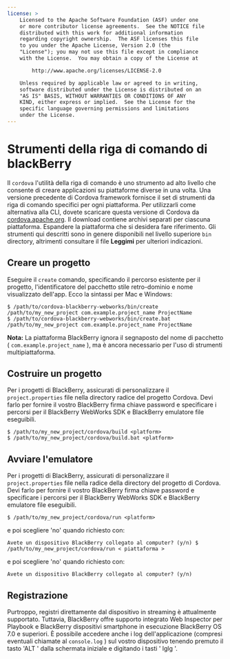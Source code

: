 ```yaml
---
license: >
    Licensed to the Apache Software Foundation (ASF) under one
    or more contributor license agreements.  See the NOTICE file
    distributed with this work for additional information
    regarding copyright ownership.  The ASF licenses this file
    to you under the Apache License, Version 2.0 (the
    "License"); you may not use this file except in compliance
    with the License.  You may obtain a copy of the License at

        http://www.apache.org/licenses/LICENSE-2.0

    Unless required by applicable law or agreed to in writing,
    software distributed under the License is distributed on an
    "AS IS" BASIS, WITHOUT WARRANTIES OR CONDITIONS OF ANY
    KIND, either express or implied.  See the License for the
    specific language governing permissions and limitations
    under the License.
---
```


# Strumenti della riga di comando di blackBerry

Il `cordova` l'utilità della riga di comando è uno strumento ad alto livello che consente di creare applicazioni su piattaforme diverse in una volta. Una versione precedente di Cordova framework fornisce il set di strumenti da riga di comando specifici per ogni piattaforma. Per utilizzarli come alternativa alla CLI, dovete scaricare questa versione di Cordova da [cordova.apache.org][1]. Il download contiene archivi separati per ciascuna piattaforma. Espandere la piattaforma che si desidera fare riferimento. Gli strumenti qui descritti sono in genere disponibili nel livello superiore `bin` directory, altrimenti consultare il file **Leggimi** per ulteriori indicazioni.

 [1]: http://cordova.apache.org

## Creare un progetto

Eseguire il `create` comando, specificando il percorso esistente per il progetto, l'identificatore del pacchetto stile retro-dominio e nome visualizzato dell'app. Ecco la sintassi per Mac e Windows:

    $ /path/to/cordova-blackberry-webworks/bin/create /path/to/my_new_project com.example.project_name ProjectName
    $ /path/to/cordova-blackberry-webworks/bin/create.bat /path/to/my_new_project com.example.project_name ProjectName
    

**Nota:** La piattaforma BlackBerry ignora il segnaposto del nome di pacchetto ( `com.example.project_name` ), ma è ancora necessario per l'uso di strumenti multipiattaforma.

## Costruire un progetto

Per i progetti di BlackBerry, assicurati di personalizzare il `project.properties` file nella directory radice del progetto Cordova. Devi farlo per fornire il vostro BlackBerry firma chiave password e specificare i percorsi per il BlackBerry WebWorks SDK e BlackBerry emulatore file eseguibili.

    $ /path/to/my_new_project/cordova/build <platform>
    $ /path/to/my_new_project/cordova/build.bat <platform>
    

## Avviare l'emulatore

Per i progetti di BlackBerry, assicurati di personalizzare il `project.properties` file nella radice della directory del progetto di Cordova. Devi farlo per fornire il vostro BlackBerry firma chiave password e specificare i percorsi per il BlackBerry WebWorks SDK e BlackBerry emulatore file eseguibili.

    $ /path/to/my_new_project/cordova/run <platform>
    

e poi scegliere 'no' quando richiesto con:

    Avete un dispositivo BlackBerry collegato al computer? (y/n) $ /path/to/my_new_project/cordova/run < piattaforma >
    

e poi scegliere 'no' quando richiesto con:

    Avete un dispositivo BlackBerry collegato al computer? (y/n)
    

## Registrazione

Purtroppo, registri direttamente dal dispositivo in streaming è attualmente supportato. Tuttavia, BlackBerry offre supporto integrato Web Inspector per Playbook e BlackBerry dispositivi smartphone in esecuzione BlackBerry OS 7.0 e superiori. È possibile accedere anche i log dell'applicazione (compresi eventuali chiamate al `console.log` ) sul vostro dispositivo tenendo premuto il tasto 'ALT ' dalla schermata iniziale e digitando i tasti ' lglg '.